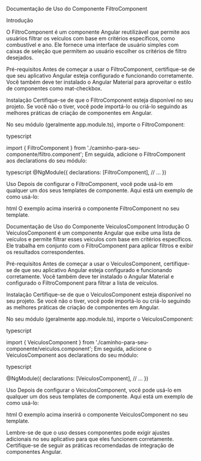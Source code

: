 Documentação de Uso do Componente FiltroComponent

Introdução

O FiltroComponent é um componente Angular reutilizável que permite aos usuários filtrar os veículos com base em critérios específicos, como combustível e ano. Ele fornece uma interface de usuário simples com caixas de seleção que permitem ao usuário escolher os critérios de filtro desejados.

Pré-requisitos
Antes de começar a usar o FiltroComponent, certifique-se de que seu aplicativo Angular esteja configurado e funcionando corretamente. Você também deve ter instalado o Angular Material para aproveitar o estilo de componentes como mat-checkbox.

Instalação
Certifique-se de que o FiltroComponent esteja disponível no seu projeto. Se você não o tiver, você pode importá-lo ou criá-lo seguindo as melhores práticas de criação de componentes em Angular.

No seu módulo (geralmente app.module.ts), importe o FiltroComponent:

typescript

import { FiltroComponent } from './caminho-para-seu-componente/filtro.component';
Em seguida, adicione o FiltroComponent aos declarations do seu módulo:

typescript
@NgModule({
  declarations: [FiltroComponent],
  // ...
})

Uso
Depois de configurar o FiltroComponent, você pode usá-lo em qualquer um dos seus templates de componente. Aqui está um exemplo de como usá-lo:

html
<app-filtro></app-filtro>
O exemplo acima inserirá o componente FiltroComponent no seu template.


Documentação de Uso do Componente VeiculosComponent
Introdução
O VeiculosComponent é um componente Angular que exibe uma lista de veículos e permite filtrar esses veículos com base em critérios específicos. Ele trabalha em conjunto com o FiltroComponent para aplicar filtros e exibir os resultados correspondentes.

Pré-requisitos
Antes de começar a usar o VeiculosComponent, certifique-se de que seu aplicativo Angular esteja configurado e funcionando corretamente. Você também deve ter instalado o Angular Material e configurado o FiltroComponent para filtrar a lista de veículos.

Instalação
Certifique-se de que o VeiculosComponent esteja disponível no seu projeto. Se você não o tiver, você pode importá-lo ou criá-lo seguindo as melhores práticas de criação de componentes em Angular.

No seu módulo (geralmente app.module.ts), importe o VeiculosComponent:

typescript

import { VeiculosComponent } from './caminho-para-seu-componente/veiculos.component';
Em seguida, adicione o VeiculosComponent aos declarations do seu módulo:

typescript

@NgModule({
  declarations: [VeiculosComponent],
  // ...
})

Uso
Depois de configurar o VeiculosComponent, você pode usá-lo em qualquer um dos seus templates de componente. Aqui está um exemplo de como usá-lo:

html
<app-veiculos></app-veiculos>
O exemplo acima inserirá o componente VeiculosComponent no seu template.

Lembre-se de que o uso desses componentes pode exigir ajustes adicionais no seu aplicativo para que eles funcionem corretamente. Certifique-se de seguir as práticas recomendadas de integração de componentes Angular.
